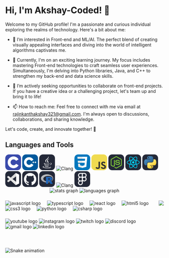 # Hi, I'm Akshay-Coded! 👋

Welcome to my GitHub profile! I'm a passionate and curious individual exploring the realms of technology. Here's a bit about me:

- 👀 I’m interested in Front-end and ML/AI. The perfect blend of creating visually appealing interfaces and diving into the world of intelligent algorithms captivates me.

- 🌱 Currently, I'm on an exciting learning journey. My focus includes mastering Front-end technologies to craft seamless user experiences. Simultaneously, I'm delving into Python libraries, Java, and C++ to strengthen my back-end and data science skills.

- 💞 I’m actively seeking opportunities to collaborate on front-end projects. If you have a creative idea or a challenging project, let's team up and bring it to life!

- 📫 How to reach me: Feel free to connect with me via email at [rajinkanthakshay321@gmail.com](mailto:rajinkanthakshay321@gmail.com). I'm always open to discussions, collaborations, and sharing knowledge.

Let's code, create, and innovate together! 🚀

<!---
Akshay-Coded/Akshay-Coded is a ✨ special ✨ repository because its `README.md` (this file) appears on your GitHub profile.
You can click the Preview link to take a look at your changes.
--->
## Languages and Tools
<div display="inline">
<img src="https://raw.githubusercontent.com/tandpfun/skill-icons/e67133bc60d96561bc247dfbc3eece0a897285c8/icons/C.svg" alt="Clang" width="50"/>
<img src="https://raw.githubusercontent.com/tandpfun/skill-icons/e67133bc60d96561bc247dfbc3eece0a897285c8/icons/CPP.svg" alt="Clang" width="50"/>
<img src="https://raw.githubusercontent.com/tandpfun/skill-icons/e67133bc60d96561bc247dfbc3eece0a897285c8/icons/Java-Dark.svg" alt="Clang" width="50"/>
<img src="https://raw.githubusercontent.com/tandpfun/skill-icons/e67133bc60d96561bc247dfbc3eece0a897285c8/icons/Htmx-Dark.svg" alt="Clang" width="50"/>
<img src="https://raw.githubusercontent.com/tandpfun/skill-icons/e67133bc60d96561bc247dfbc3eece0a897285c8/icons/CSS.svg" alt="Clang" width="50"/>
<img src="https://raw.githubusercontent.com/tandpfun/skill-icons/e67133bc60d96561bc247dfbc3eece0a897285c8/icons/JavaScript.svg" alt="Clang" width="50"/>
<img src="https://raw.githubusercontent.com/tandpfun/skill-icons/e67133bc60d96561bc247dfbc3eece0a897285c8/icons/NodeJS-Dark.svg" alt="Clang" width="50"/>
<img src="https://raw.githubusercontent.com/tandpfun/skill-icons/e67133bc60d96561bc247dfbc3eece0a897285c8/icons/React-Dark.svg" alt="Clang" width="50"/>
<img src="https://raw.githubusercontent.com/tandpfun/skill-icons/e67133bc60d96561bc247dfbc3eece0a897285c8/icons/Python-Dark.svg" alt="Clang" width="50"/>
<img src="https://raw.githubusercontent.com/tandpfun/skill-icons/e67133bc60d96561bc247dfbc3eece0a897285c8/icons/VSCode-Dark.svg" alt="Clang" width="50"/>
<img src="https://raw.githubusercontent.com/tandpfun/skill-icons/e67133bc60d96561bc247dfbc3eece0a897285c8/icons/Github-Dark.svg" alt="Clang" width="50"/>
<img src="https://raw.githubusercontent.com/tandpfun/skill-icons/e67133bc60d96561bc247dfbc3eece0a897285c8/icons/R-Dark.svg" alt="Clang" width="50"/>
  <img src="https://raw.githubusercontent.com/tandpfun/skill-icons/e67133bc60d96561bc247dfbc3eece0a897285c8/icons/Windows-Dark.svg" alt="Clang" width="50"/>
<img src="https://raw.githubusercontent.com/tandpfun/skill-icons/e67133bc60d96561bc247dfbc3eece0a897285c8/icons/Figma-Dark.svg" alt="Clang" width="50"/>
</div>



<div align="center">
  <img src="https://github-readme-stats.vercel.app/api?username=Akshay-coded&hide_title=false&hide_rank=false&show_icons=true&include_all_commits=true&count_private=true&disable_animations=false&theme=dracula&locale=en&hide_border=false" height="150" alt="stats graph"  />
  <img src="https://github-readme-stats.vercel.app/api/top-langs?username=Akshay-coded&locale=en&hide_title=false&layout=compact&card_width=320&langs_count=5&theme=dracula&hide_border=false" height="150" alt="languages graph"  />
</div>

###

<img align="right" height="150" src="https://i.imgflip.com/65efzo.gif"  />

###

<div align="left">
  <img src="https://cdn.jsdelivr.net/gh/devicons/devicon/icons/javascript/javascript-original.svg" height="30" alt="javascript logo"  />
  <img width="12" />
  <img src="https://cdn.jsdelivr.net/gh/devicons/devicon/icons/typescript/typescript-original.svg" height="30" alt="typescript logo"  />
  <img width="12" />
  <img src="https://cdn.jsdelivr.net/gh/devicons/devicon/icons/react/react-original.svg" height="30" alt="react logo"  />
  <img width="12" />
  <img src="https://cdn.jsdelivr.net/gh/devicons/devicon/icons/html5/html5-original.svg" height="30" alt="html5 logo"  />
  <img width="12" />
  <img src="https://cdn.jsdelivr.net/gh/devicons/devicon/icons/css3/css3-original.svg" height="30" alt="css3 logo"  />
  <img width="12" />
  <img src="https://cdn.jsdelivr.net/gh/devicons/devicon/icons/python/python-original.svg" height="30" alt="python logo"  />
  <img width="12" />
  <img src="https://cdn.jsdelivr.net/gh/devicons/devicon/icons/csharp/csharp-original.svg" height="30" alt="csharp logo"  />
</div>

###

<div align="left">
  <img src="https://img.shields.io/static/v1?message=Youtube&logo=youtube&label=&color=FF0000&logoColor=white&labelColor=&style=for-the-badge" height="35" alt="youtube logo"  />
  <img src="https://img.shields.io/static/v1?message=Instagram&logo=instagram&label=&color=E4405F&logoColor=white&labelColor=&style=for-the-badge" height="35" alt="instagram logo"  />
  <img src="https://img.shields.io/static/v1?message=Twitch&logo=twitch&label=&color=9146FF&logoColor=white&labelColor=&style=for-the-badge" height="35" alt="twitch logo"  />
  <img src="https://img.shields.io/static/v1?message=Discord&logo=discord&label=&color=7289DA&logoColor=white&labelColor=&style=for-the-badge" height="35" alt="discord logo"  />
  <img src="https://img.shields.io/static/v1?message=Gmail&logo=gmail&label=&color=D14836&logoColor=white&labelColor=&style=for-the-badge" height="35" alt="gmail logo"  />
  <img src="https://img.shields.io/static/v1?message=LinkedIn&logo=linkedin&label=&color=0077B5&logoColor=white&labelColor=&style=for-the-badge" height="35" alt="linkedin logo"  />
</div>

###

<br clear="both">

<img src="https://raw.githubusercontent.com/Akshay-coded/Akshay-coded/output/snake.svg" alt="Snake animation" />

###
